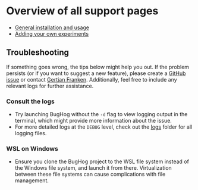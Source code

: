 # Overview of all support pages



- [General installation and usage](/README.md)
- [Adding your own experiments](/experiments/README.md)


## Troubleshooting

If something goes wrong, the tips below might help you out.
If the problem persists (or if you want to suggest a new feature), please create a [GitHub issue](https://github.com/DistriNet/BugHog/issues/new) or contact [Gertjan Franken](https://distrinet.cs.kuleuven.be/people/GertjanFranken).
Additionally, feel free to include any relevant logs for further assistance.


### Consult the logs

- Try launching BugHog without the `-d` flag to view logging output in the terminal, which might provide more information about the issue.
- For more detailed logs at the `DEBUG` level, check out the [logs](/logs) folder for all logging files.


### WSL on Windows

- Ensure you clone the BugHog project to the WSL file system instead of the Windows file system, and launch it from there.
Virtualization between these file systems can cause complications with file management.
